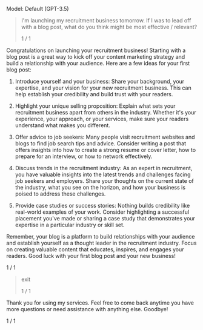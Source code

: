 Model: Default (GPT-3.5)

> I'm launching my recruitment business tomorrow. If I was to lead off with a blog post, what do you think might be most effective / relevant?
> 
> 1 / 1

Congratulations on launching your recruitment business! Starting with a blog post is a great way to kick off your content marketing strategy and build a relationship with your audience. Here are a few ideas for your first blog post:

1.  Introduce yourself and your business: Share your background, your expertise, and your vision for your new recruitment business. This can help establish your credibility and build trust with your readers.
    
2.  Highlight your unique selling proposition: Explain what sets your recruitment business apart from others in the industry. Whether it's your experience, your approach, or your services, make sure your readers understand what makes you different.
    
3.  Offer advice to job seekers: Many people visit recruitment websites and blogs to find job search tips and advice. Consider writing a post that offers insights into how to create a strong resume or cover letter, how to prepare for an interview, or how to network effectively.
    
4.  Discuss trends in the recruitment industry: As an expert in recruitment, you have valuable insights into the latest trends and challenges facing job seekers and employers. Share your thoughts on the current state of the industry, what you see on the horizon, and how your business is poised to address these challenges.
    
5.  Provide case studies or success stories: Nothing builds credibility like real-world examples of your work. Consider highlighting a successful placement you've made or sharing a case study that demonstrates your expertise in a particular industry or skill set.
    

Remember, your blog is a platform to build relationships with your audience and establish yourself as a thought leader in the recruitment industry. Focus on creating valuable content that educates, inspires, and engages your readers. Good luck with your first blog post and your new business!

1 / 1

> exit
> 
> 1 / 1

Thank you for using my services. Feel free to come back anytime you have more questions or need assistance with anything else. Goodbye!

1 / 1